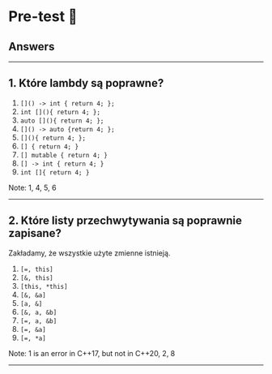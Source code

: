 <!-- .slide: data-background="#111111" -->

# Pre-test 🤯

## Answers

___

## 1. Które lambdy są poprawne?

1. <!-- .element: class="fragment highlight-green" --> <code>[]() -> int { return 4; };</code>
1. <!-- .element: class="fragment highlight-red" --> <code>int [](){ return 4; };</code>
1. <!-- .element: class="fragment highlight-red" --> <code>auto [](){ return 4; };</code>
1. <!-- .element: class="fragment highlight-green" --> <code>[]() -> auto {return 4; };</code>
1. <!-- .element: class="fragment highlight-green" --> <code>[](){ return 4; };</code>
1. <!-- .element: class="fragment highlight-green" --> <code>[] { return 4; }</code>
1. <!-- .element: class="fragment highlight-red" --> <code>[] mutable { return 4; }</code>
1. <!-- .element: class="fragment highlight-red" --> <code>[] -> int { return 4; }</code>
1. <!-- .element: class="fragment highlight-red" --> <code>int []{ return 4; }</code>

Note: 1, 4, 5, 6

___

## 2. Które listy przechwytywania są poprawnie zapisane?

Zakładamy, że wszystkie użyte zmienne istnieją.

1. <!-- .element: class="fragment highlight-red" --> <code>[=, this]</code>
2. <!-- .element: class="fragment highlight-green" --> <code>[&, this]</code>
3. <!-- .element: class="fragment highlight-red" --> <code>[this, *this]</code>
4. <!-- .element: class="fragment highlight-red" --> <code>[&, &a]</code>
5. <!-- .element: class="fragment highlight-red" --> <code>[a, &]</code>
6. <!-- .element: class="fragment highlight-red" --> <code>[&, a, &b]</code>
7. <!-- .element: class="fragment highlight-red" --> <code>[=, a, &b]</code>
8. <!-- .element: class="fragment highlight-green" --> <code>[=, &a]</code>
9. <!-- .element: class="fragment highlight-red" --> <code>[=, *a]</code>

Note: 1 is an error in C++17, but not in C++20, 2, 8

___
